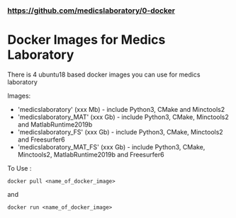 ### https://github.com/medicslaboratory/0-docker

# Docker Images for Medics Laboratory
There is 4 ubuntu18 based docker images you can use for medics laboratory

Images:

  - 'medicslaboratory' (xxx Mb) - include Python3, CMake and Minctools2
  - 'medicslaboratory_MAT' (xxx Gb) - include Python3, CMake, Minctools2 and MatlabRuntime2019b
  - 'medicslaboratory_FS' (xxx Gb) - include Python3, CMake, Minctools2 and Freesurfer6
  - 'medicslaboratory_MAT_FS' (xxx Gb) - include Python3, CMake, Minctools2, MatlabRuntime2019b and Freesurfer6

To Use :
  ```
  docker pull <name_of_docker_image>
  ```
  and
  ```
  docker run <name_of_docker_image>
  ```
